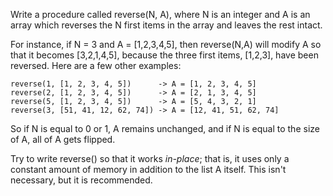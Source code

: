 

Write a procedure called reverse(N, A), where N is an integer and A is an array which reverses the N first items in the array and leaves the rest intact.

For instance, if N = 3 and A = [1,2,3,4,5], then reverse(N,A) will modify A so that it becomes [3,2,1,4,5], because the three first items, [1,2,3], have been reversed. Here are a few other examples:

    reverse(1, [1, 2, 3, 4, 5])      -> A = [1, 2, 3, 4, 5]
    reverse(2, [1, 2, 3, 4, 5])      -> A = [2, 1, 3, 4, 5]
    reverse(5, [1, 2, 3, 4, 5])      -> A = [5, 4, 3, 2, 1]
    reverse(3, [51, 41, 12, 62, 74]) -> A = [12, 41, 51, 62, 74]

So if N is equal to 0 or 1, A remains unchanged, and if N is equal to the size of A, all of A gets flipped.

Try to write reverse() so that it works _in-place_; that is, it uses only a constant amount of memory in addition to the list A itself. This isn't necessary, but it is recommended.

